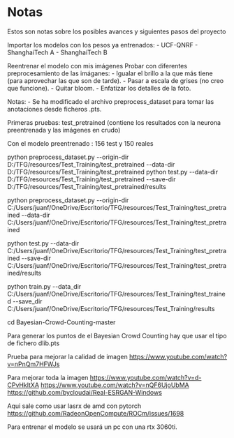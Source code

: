 # Notas
Estos son notas sobre los posibles avances y siguientes pasos del proyecto

Importar los modelos con los pesos ya entrenados:
    - UCF-QNRF
    - ShanghaiTech A
    - ShanghaiTech B

Reentrenar el modelo con mis imágenes
Probar con diferentes preprocesamiento de las imáganes:
    - Igualar el brillo a la que más tiene (para aprovechar las que son de tarde).
    - Pasar a escala de grises (no creo que funcione).
    - Quitar bloom.
    - Enfatizar los detalles de la foto.

Notas: 
    - Se ha modificado el archivo preprocess_dataset para tomar las anotaciones desde ficheros 
    .pts.

Primeras pruebas: test_pretrained (contiene los resultados con la neurona preentrenada y las imágenes en crudo)

Con el modelo preentrenado : 156 test y 150 reales

python preprocess_dataset.py --origin-dir D:/TFG/resources/Test_Training/test_pretrained --data-dir D:/TFG/resources/Test_Training/test_pretrained
python test.py --data-dir D:/TFG/resources/Test_Training/test_pretrained --save-dir D:/TFG/resources/Test_Training/test_pretrained/results

python preprocess_dataset.py --origin-dir C:/Users/juanf/OneDrive/Escritorio/TFG/resources/Test_Training/test_pretrained --data-dir   C:/Users/juanf/OneDrive/Escritorio/TFG/resources/Test_Training/test_pretrained

python test.py --data-dir C:/Users/juanf/OneDrive/Escritorio/TFG/resources/Test_Training/test_pretrained --save-dir C:/Users/juanf/OneDrive/Escritorio/TFG/resources/Test_Training/test_pretrained/results

python train.py --data_dir C:/Users/juanf/OneDrive/Escritorio/TFG/resources/Test_Training/test_trained --save_dir C:/Users/juanf/OneDrive/Escritorio/TFG/resources/Test_Training/results

 cd Bayesian-Crowd-Counting-master

Para generar los puntos de el Bayesian Crowd Counting hay que usar el tipo de fichero dlib.pts

Prueba para mejorar la calidad de imagen 
https://www.youtube.com/watch?v=nPnQm7HFWJs

Para mejorar toda la imagen
https://www.youtube.com/watch?v=d-CPvHkltXA
https://www.youtube.com/watch?v=nQF6UjoUbMA
https://github.com/bycloudai/Real-ESRGAN-Windows

Aqui sale como usar lasrx de amd con pytorch
https://github.com/RadeonOpenCompute/ROCm/issues/1698

Para entrenar el modelo se usará un pc con una rtx 3060ti.